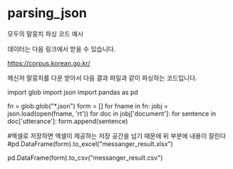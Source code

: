 # parsing_json
모두의 말뭉치 파싱 코드 예시




데이터는 다음 링크에서 받을 수 있습니다.

https://corpus.korean.go.kr/



메신저 말뭉치를 다운 받아서 다음 결과 파일과 같이 파싱하는 코드입니다.




import glob
import json
import pandas as pd

fn = glob.glob("*.json")
form = []
for fname in fn:
    jobj = json.load(open(fname, 'rt'))
    for doc in jobj['document']:
        for sentence in doc['utterance']:
            form.append(sentence)
            
#엑셀로 저장하면 엑셀이 제공하는 저장 공간을 넘기 때문에 뒤 부분에 내용이 잘린다
#pd.DataFrame(form).to_excel("messanger_result.xlsx")

pd.DataFrame(form).to_csv("messanger_result.csv")



